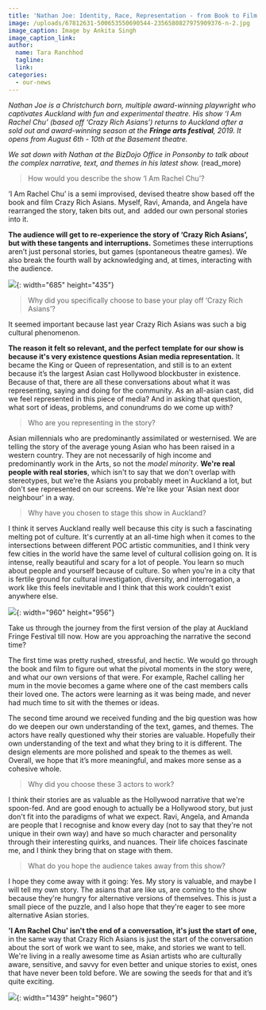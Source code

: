 ```yaml
---
title: 'Nathan Joe: Identity, Race, Representation - from Book to Film to Stage'
image: /uploads/67812631-500653550690544-2356580827975909376-n-2.jpg
image_caption: Image by Ankita Singh
image_caption_link:
author:
  name: Tara Ranchhod
  tagline:
  link:
categories:
  - our-news
---
```


*Nathan Joe is a Christchurch born, multiple award-winning playwright who captivates Auckland with fun and experimental theatre. His show ‘I Am Rachel Chu’ (based off ‘Crazy Rich Asians’) returns to Auckland after a sold out and award-winning season at the **Fringe arts festival**, 2019. It opens from August 6th - 10th at the Basement theatre.&nbsp;*

*We sat down with Nathan at the BizDojo Office in Ponsonby to talk about the complex narrative, text, and themes in his latest show.* (read\_more)

> How would you describe the show ‘I Am Rachel Chu’?

‘I Am Rachel Chu’ is a semi improvised, devised theatre show based off the book and film Crazy Rich Asians. Myself, Ravi, Amanda, and Angela have rearranged the story, taken bits out, and&nbsp; added our own personal stories into it.&nbsp;

**The audience will get to re-experience the story of ‘Crazy Rich Asians’, but with these tangents and interruptions.** Sometimes these interruptions aren’t just personal stories, but games (spontaneous theatre games). We also break the fourth wall by acknowledging and, at times, interacting with the audience.

![](/uploads/irc-1.jpg){: width="685" height="435"}

> Why did you specifically choose to base your play off ‘Crazy Rich Asians’?

It seemed important because last year Crazy Rich Asians was such a big cultural phenomenon.

**The reason it felt so relevant, and the perfect template for our show is because it's very existence questions Asian media representation.** It became the King or Queen of representation, and still is to an extent because it’s the largest Asian cast Hollywood blockbuster in existence. Because of that, there are all these conversations about what it was representing, saying and doing for the community. As an all-asian cast, did we feel represented in this piece of media? And in asking that question, what sort of ideas, problems, and conundrums do we come up with?

> Who are you representing in the story?

Asian millennials who are predominantly assimilated or westernised. We are telling the story of the average young Asian who has been raised in a western country. They are not necessarily of high income and predominantly work in the Arts, so not the *model minority*. **We're real people with real stories**, which isn't to say that we don't overlap with stereotypes, but we’re the Asians you probably meet in Auckland a lot, but don't see represented on our screens. We're like your 'Asian next door neighbour' in a way.

> Why have you chosen to stage this show in Auckland?&nbsp;

I think it serves Auckland really well because this city is such a fascinating melting pot of culture. It's currently at an all-time high when it comes to the intersections between different POC artistic communities, and I think very few cities in the world have the same level of cultural collision going on. It is intense, really beautiful and scary for a lot of people. You learn so much about people and yourself because of culture. So when you're in a city that is fertile ground for cultural investigation, diversity, and interrogation, a work like this feels inevitable and I think that this work couldn't exist anywhere else.

![](/uploads/67199143-463342954457737-3136277027544367104-n-3.jpg){: width="960" height="956"}

Take us through the journey from the first version of the play at Auckland Fringe Festival till now. How are you approaching the narrative the second time?&nbsp;

The first time was pretty rushed, stressful, and hectic. We would go through the book and film to figure out what the pivotal moments in the story were, and what our own versions of that were. For example, Rachel calling her mum in the movie becomes a game where one of the cast members calls their loved one. The actors were learning as it was being made, and never had much time to sit with the themes or ideas.&nbsp;

The second time around we received funding and the big question was how do we deepen our own understanding of the text, games, and themes. The actors have really questioned why their stories are valuable. Hopefully their own understanding of the text and what they bring to it is different. The design elements are more polished and speak to the themes as well. Overall, we hope that it’s more meaningful, and makes more sense as a cohesive whole.

> Why did you choose these 3 actors to work?

I think their stories are as valuable as the Hollywood narrative that we're spoon-fed. And are good enough to actually be a Hollywood story, but just don't fit into the paradigms of what we expect. Ravi, Angela, and Amanda are people that I recognise and know every day (not to say that they're not unique in their own way) and have so much character and personality through their interesting quirks, and nuances. Their life choices fascinate me, and I think they bring that on stage with them.

> What do you hope the audience takes away from this show?

I hope they come away with it going: Yes. My story is valuable, and maybe I will tell my own story. The asians that are like us, are coming to the show because they're hungry for alternative versions of themselves. This is just a small piece of the puzzle, and I also hope that they're eager to see more alternative Asian stories.&nbsp;

**'I Am Rachel Chu' isn't the end of a conversation, it's just the start of one,** in the same way that Crazy Rich Asians is just the start of the conversation about the sort of work we want to see, make, and stories we want to tell. We're living in a really awesome time as Asian artists who are culturally aware, sensitive, and savvy for even better and unique stories to exist, ones that have never been told before. We are sowing the seeds for that and it’s quite exciting.

![](/uploads/67288749-1735484549929634-2231182759483670528-n-2.jpg){: width="1439" height="960"}
